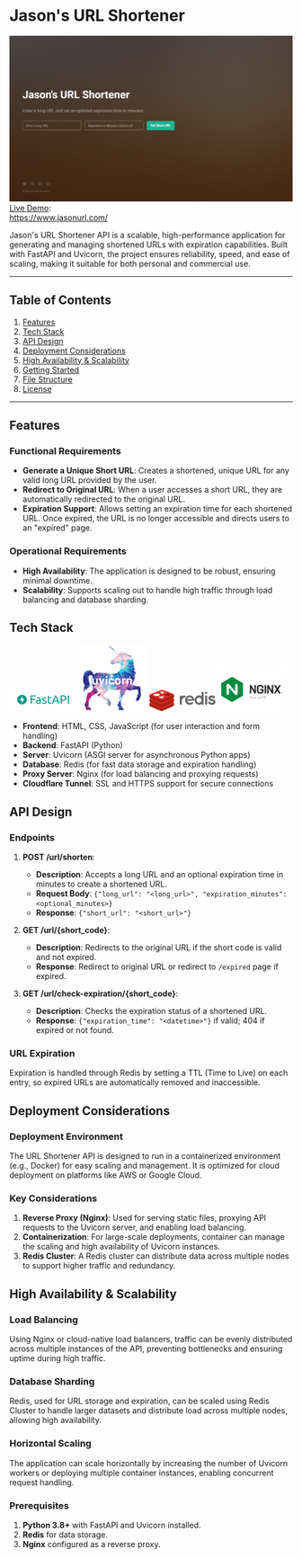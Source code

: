 # Jason's URL Shortener

![UI Image](./imgs/UI.png)  
[Live Demo](https://www.jasonurl.com/):  
https://www.jasonurl.com/

Jason's URL Shortener API is a scalable, high-performance application for generating and managing shortened URLs with expiration capabilities. Built with FastAPI and Uvicorn, the project ensures reliability, speed, and ease of scaling, making it suitable for both personal and commercial use.

---

## Table of Contents
1. [Features](#features)
2. [Tech Stack](#tech-stack)
3. [API Design](#api-design)
4. [Deployment Considerations](#deployment-considerations)
5. [High Availability & Scalability](#high-availability--scalability)
6. [Getting Started](#getting-started)
7. [File Structure](#file-structure)
8. [License](#license)

---

## Features

### Functional Requirements
- **Generate a Unique Short URL**: Creates a shortened, unique URL for any valid long URL provided by the user.
- **Redirect to Original URL**: When a user accesses a short URL, they are automatically redirected to the original URL.
- **Expiration Support**: Allows setting an expiration time for each shortened URL. Once expired, the URL is no longer accessible and directs users to an "expired" page.

### Operational Requirements
- **High Availability**: The application is designed to be robust, ensuring minimal downtime.
- **Scalability**: Supports scaling out to handle high traffic through load balancing and database sharding.

## Tech Stack

<img src="./imgs/fastapi.png" alt="FastAPI Logo" width="120"/>
<img src="./imgs/uvicorn.png" alt="Uvicorn Logo" width="120"/>
<img src="./imgs/Redis.png" alt="Redis Logo" width="120"/>
<img src="./imgs/Nginx.png" alt="Nginx Logo" width="120"/>

- **Frontend**: HTML, CSS, JavaScript (for user interaction and form handling)
- **Backend**: FastAPI (Python)
- **Server**: Uvicorn (ASGI server for asynchronous Python apps)
- **Database**: Redis (for fast data storage and expiration handling)
- **Proxy Server**: Nginx (for load balancing and proxying requests)
- **Cloudflare Tunnel**: SSL and HTTPS support for secure connections

## API Design

### Endpoints

1. **POST /url/shorten**:
   - **Description**: Accepts a long URL and an optional expiration time in minutes to create a shortened URL.
   - **Request Body**: `{"long_url": "<long_url>", "expiration_minutes": <optional_minutes>}`
   - **Response**: `{"short_url": "<short_url>"}`

2. **GET /url/{short_code}**:
   - **Description**: Redirects to the original URL if the short code is valid and not expired.
   - **Response**: Redirect to original URL or redirect to `/expired` page if expired.

3. **GET /url/check-expiration/{short_code}**:
   - **Description**: Checks the expiration status of a shortened URL.
   - **Response**: `{"expiration_time": "<datetime>"}` if valid; 404 if expired or not found.

### URL Expiration
Expiration is handled through Redis by setting a TTL (Time to Live) on each entry, so expired URLs are automatically removed and inaccessible.

## Deployment Considerations

### Deployment Environment
The URL Shortener API is designed to run in a containerized environment (e.g., Docker) for easy scaling and management. It is optimized for cloud deployment on platforms like AWS or Google Cloud.

### Key Considerations

1. **Reverse Proxy (Nginx)**: Used for serving static files, proxying API requests to the Uvicorn server, and enabling load balancing.
2. **Containerization**: For large-scale deployments, container can manage the scaling and high availability of Uvicorn instances.
3. **Redis Cluster**: A Redis cluster can distribute data across multiple nodes to support higher traffic and redundancy.

## High Availability & Scalability

### Load Balancing
Using Nginx or cloud-native load balancers, traffic can be evenly distributed across multiple instances of the API, preventing bottlenecks and ensuring uptime during high traffic.

### Database Sharding
Redis, used for URL storage and expiration, can be scaled using Redis Cluster to handle larger datasets and distribute load across multiple nodes, allowing high availability.

### Horizontal Scaling
The application can scale horizontally by increasing the number of Uvicorn workers or deploying multiple container instances, enabling concurrent request handling.


### Prerequisites

1. **Python 3.8+** with FastAPI and Uvicorn installed.
2. **Redis** for data storage.
3. **Nginx** configured as a reverse proxy.